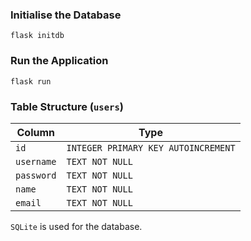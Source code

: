 ### Initialise the Database
```flask initdb```

### Run the Application
```flask run```

### Table Structure (`users`)
| Column  | Type|
| ------------- | ------------- |
| `id`  | `INTEGER PRIMARY KEY AUTOINCREMENT` |
| `username`  | `TEXT NOT NULL`  |
| `password`  | `TEXT NOT NULL`  |
| `name`  | `TEXT NOT NULL` |
| `email`  | `TEXT NOT NULL`  |

`SQLite` is used for the database.
